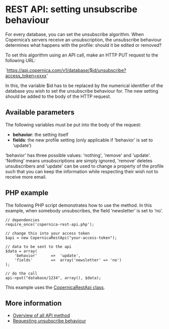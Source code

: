 # REST API: setting unsubscribe behaviour
For every database, you can set the unsubscribe algorithm. When Copernica’s servers receive an unsubscription, the unsubscribe behaviour determines what happens with the profile: should it be edited or removed?

To set this algorithm using an API call, make an HTTP PUT request to the following URL:

`https://api.copernica.com/v1/database/$id/unsubscribe?access_token=xxxx'

In this, the variable $id has to be replaced by the numerical identifier of the database you wish to set the unsubscribe behaviour for. The new setting should be added to the body of the HTTP request.

## Available parameters
The following variables must be put into the body of the request:

- **behavior**: the setting itself
- **fields**: the new profile setting (only applicable if ‘behavior’ is set to ‘update’)

‘behavior’ has three possible values: 'nothing', 'remove' and 'update'. 'Nothing' means unsubscriptions are simply ignored, 'remove' deletes unsubscribers and 'update' can be used to change a property of the profile such that you can keep the information while respecting their wish not to receive more email.

## PHP example
The following PHP script demonstrates how to use the method. In this example, when somebody unsubscribes, the field ‘newsletter’ is set to ‘no’.

    // dependencies
    require_once('copernica-rest-api.php');

    // change this into your access token
    $api = new CopernicaRestApi("your-access-token");

    // data to be sent to the api
    $data = array(
        'behavior'      =>  'update',
        'fields'        =>  array('newsletter' => 'no')
    );

    // do the call
    api->put("database/1234", array(), $data);

This example uses the [CopernicaRestApi class](rest-php).

## More information
- [Overview of all API method](rest-api)
- [Requesting unsubscribe behaviour](rest-get-database-unsubscribe)
